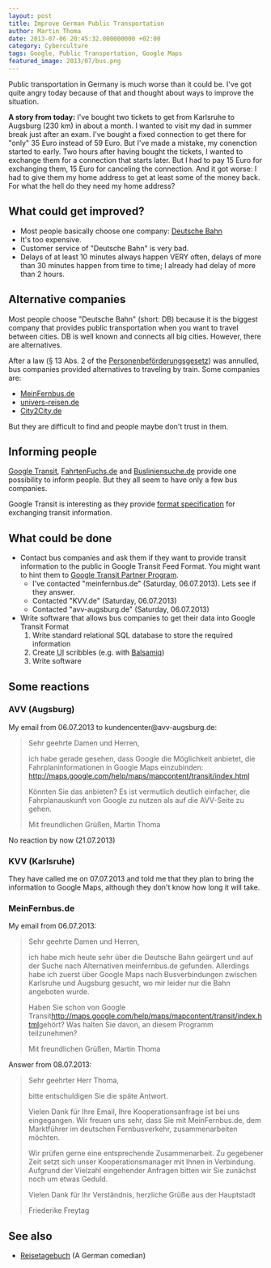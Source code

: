 ```yaml
---
layout: post
title: Improve German Public Transportation
author: Martin Thoma
date: 2013-07-06 20:45:32.000000000 +02:00
category: Cyberculture
tags: Google, Public Transportation, Google Maps
featured_image: 2013/07/bus.png
---
```

Public transportation in Germany is much worse than it could be. I've got quite angry today because of that and thought about ways to improve the situation.

<strong>A story from today:</strong>
I've bought two tickets to get from Karlsruhe to Augsburg (230 km) in about a month. I wanted to visit my dad in summer break just after an exam. I've bought a fixed connection to get there for "only" 35 Euro instead of 59 Euro. But I've made a mistake, my conenction started to early. Two hours after having bought the tickets, I wanted to exchange them for a connection that starts later. But I had to pay 15 Euro for exchanging them, 15 Euro for canceling the connection. And it got worse: I had to give them my home address to get at least some of the money back. For what the hell do they need my home address?

<h2>What could get improved?</h2>

<ul>
  <li>Most people basically choose one company: <a href="http://en.wikipedia.org/wiki/Deutsche_Bahn">Deutsche Bahn</a></li>
  <li>It's too expensive.</li>
  <li>Customer service of "Deutsche Bahn" is very bad.</li>
  <li>Delays of at least 10 minutes always happen VERY often, delays of more than 30 minutes happen from time to time; I already had delay of more than 2 hours.</li>
</ul>

<h2>Alternative companies</h2>
Most people choose "Deutsche Bahn" (short: DB) because it is the biggest company that provides public transportation when you want to travel between cities. DB is well known and connects all big cities. However, there are alternatives.

After a law (&sect; 13 Abs. 2 of the <a href="http://de.wikipedia.org/wiki/Personenbef%C3%B6rderungsgesetz_(Deutschland)">Personenbef&ouml;rderungsgesetz</a>) was annulled, bus companies provided alternatives to traveling by train. Some companies are:

<ul>
  <li><a href="http://meinfernbus.de/">MeinFernbus.de</a></li>
  <li><a href="http://www.univers-reisen.de/">univers-reisen.de</a></li>
  <li><a href="http://www.city2city.de/">City2City.de</a></li>
</ul>

But they are difficult to find and people maybe don't trust in them.

<h2>Informing people</h2>
<a href="https://www.google.com/intl/de/landing/transit/#dmy">Google Transit</a>, <a href="https://www.fahrtenfuchs.de/">FahrtenFuchs.de</a> and <a href="http://www.busliniensuche.de/">Busliniensuche.de</a> provide one possibility to inform people. But they all seem to have only a few bus companies.

Google Transit is interesting as they provide <a href="https://developers.google.com/transit/gtfs/reference?hl=en">format specification</a> for exchanging transit information.

<h2>What could be done</h2>
<ul>
  <li>Contact bus companies and ask them if they want to provide transit information to the public in Google Transit Feed Format. You might want to hint them to <a href="http://maps.google.com/help/maps/mapcontent/transit/index.html">Google Transit Partner Program</a>.
    <ul>
      <li>I've contacted "meinfernbus.de" (Saturday, 06.07.2013). Lets see if they answer.</li>
      <li>Contacted "KVV.de" (Saturday, 06.07.2013)</li>
      <li>Contacted "avv-augsburg.de" (Saturday, 06.07.2013)</li>
    </ul>
  </li>
  <li>Write software that allows bus companies to get their data into Google Transit Format
    <ol>
      <li>Write standard relational SQL database to store the required information</li>
      <li>Create <abbr title="user interface">UI</abbr> scribbles (e.g. with <a href="../how-can-i-sketch-an-application/" title="How can I sketch an application?">Balsamiq</a>)</li>
      <li>Write software</li>
    </ol>
  </li>
</ul>

<h2>Some reactions</h2>
<h3>AVV (Augsburg)</h3>
My email from 06.07.2013 to kundencenter@avv-augsburg.de:
<blockquote>Sehr geehrte Damen und Herren,

ich habe gerade gesehen, dass Google die M&ouml;glichkeit anbietet, die Fahrplaninformationen in Google Maps einzubinden:
http://maps.google.com/help/maps/mapcontent/transit/index.html

K&ouml;nnten Sie das anbieten? Es ist vermutlich deutlich einfacher, die Fahrplanauskunft von Google zu nutzen als auf die AVV-Seite zu gehen.

Mit freundlichen Gr&uuml;&szlig;en,
Martin Thoma</blockquote>



No reaction by now (21.07.2013)

<h3>KVV (Karlsruhe)</h3>
They have called me on 07.07.2013 and told me that they plan to bring the information to Google Maps, although they don't know how long it will take.

<h3>MeinFernbus.de</h3>
My email from 06.07.2013:


<blockquote>Sehr geehrte Damen und Herren,

ich habe mich heute sehr &uuml;ber die Deutsche Bahn ge&auml;rgert und auf der Suche
nach Alternativen meinfernbus.de gefunden. Allerdings habe ich zuerst &uuml;ber
Google Maps nach Busverbindungen zwischen Karlsruhe und Augsburg gesucht,
wo mir leider nur die Bahn angeboten wurde.

Haben Sie schon von Google
Transit<http://maps.google.com/help/maps/mapcontent/transit/index.html>geh&ouml;rt?
Was halten Sie davon, an diesem Programm teilzunehmen?

Mit freundlichen Gr&uuml;&szlig;en,
Martin Thoma</blockquote>



Answer from 08.07.2013:
<blockquote>Sehr geehrter Herr Thoma,
 
bitte entschuldigen Sie die sp&auml;te Antwort.
 
Vielen Dank f&uuml;r Ihre Email, Ihre Kooperationsanfrage ist bei uns eingegangen. Wir freuen uns sehr, dass Sie mit MeinFernbus.de, dem Marktf&uuml;hrer im deutschen Fernbusverkehr, zusammenarbeiten m&ouml;chten.
 
Wir pr&uuml;fen gerne eine entsprechende Zusammenarbeit. Zu gegebener Zeit setzt sich unser Kooperationsmanager mit Ihnen in Verbindung. Aufgrund der Vielzahl eingehender Anfragen bitten wir Sie zun&auml;chst noch um etwas Geduld.
 
Vielen Dank f&uuml;r Ihr Verst&auml;ndnis, herzliche Gr&uuml;&szlig;e aus der Hauptstadt
               
Friederike Freytag</blockquote>



<h2>See also</h2>
<ul>
  <li><a href="//www.youtube.com/watch?v=j6dCCq0XL6w">Reisetagebuch</a> (A German comedian)</li>
</ul>
